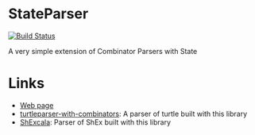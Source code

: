 StateParser
===========
[![Build Status](https://travis-ci.org/labra/StateParser.svg?branch=master)](https://travis-ci.org/labra/StateParser)

A very simple extension of Combinator Parsers with State

# Links

* [Web page](http://labra.github.io/StateParser)
* [turtleparser-with-combinators](https://github.com/labra/turtleparser-with-combinators): A parser of turtle built with this library
* [ShExcala](https://github.com/labra/ShExcala): Parser of ShEx built with this library
